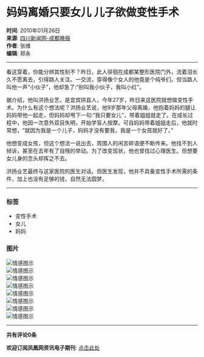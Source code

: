 # 妈妈离婚只要女儿 儿子欲做变性手术

**时间**: 2010年01月26日  
**来源**: [四川新闻网-成都晚报](http://www.cdwb.com.cn/html/2010-01/26/content_818880.htm)  
**作者**: 张维  
**编辑**: 郑永  

---

看这穿着，你能分辨其性别不？昨日，此人徘徊在成都某整形医院门外，流着泪长久不愿离去，引得路人关注。一交流，穿得像个女人的他竟是个纯爷们。但当路人叫他一声“小伙子”，他却急了:“别叫我小伙子，我叫小红”。

据介绍，他叫洪扬业艺，是宜宾珙县人，今年27岁，昨日来这医院就想做变性手术。为什么有这个想法呢？洪扬业艺说，他9岁那年父母离婚，他抱着妈妈的腿让妈妈带他一起走，但妈妈却甩下一句:“我只要女儿”，带着姐姐就走了。在成长过程中，他因一次意外双目失明，开始学盲人按摩。可自妈妈带着姐姐走后，他就时常想，“就因为我是一个儿子，妈妈才没有要我，我是一个女孩就好了。”

他想变成女孩，但这个想法一说出去，周围人的闲言碎语便不断传来。他找不到人倾诉，甚至在去年有了自残的举动。为了改变现状，他也曾找过心理医生。但想要女儿身的念头却挥之不去。

洪扬业艺最终与这家医院的医生对话。但医生发现，他并不具备变性手术所需的条件，加上也没有足够的钱，自然无法圆梦。

---

### 标签
- 变性手术
- 女儿
- 妈妈

### 图片
![情感图示](http://img.ifeng.com/tres/appres/images/mood/motion_01.gif)  
![情感图示](http://img.ifeng.com/tres/appres/images/mood/motion_02.gif)  
![情感图示](http://img.ifeng.com/tres/appres/images/mood/motion_03.gif)  
![情感图示](http://img.ifeng.com/tres/appres/images/mood/motion_04.gif)  
![情感图示](http://img.ifeng.com/tres/appres/images/mood/motion_05.gif)  
![情感图示](http://img.ifeng.com/tres/appres/images/mood/motion_06.gif)  
![情感图示](http://img.ifeng.com/tres/appres/images/mood/motion_07.gif)  
![情感图示](http://img.ifeng.com/tres/appres/images/mood/motion_08.gif)  

---

**共有评论0条**  

**欢迎订阅凤凰网资讯电子期刊**: [点击此处](http://news.ifeng.com/edm/)